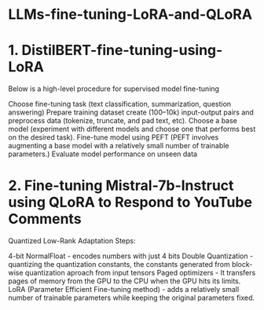 # LLMs-fine-tuning-LoRA-and-QLoRA

# 1. DistilBERT-fine-tuning-using-LoRA
Below is a high-level procedure for supervised model fine-tuning

Choose fine-tuning task (text classification, summarization, question answering)
Prepare training dataset create (100–10k) input-output pairs and preprocess data (tokenize, truncate, and pad text, etc).
Choose a base model (experiment with different models and choose one that performs best on the desired task).
Fine-tune model using PEFT (PEFT involves augmenting a base model with a relatively small number of trainable parameters.)
Evaluate model performance on unseen data

# 2. Fine-tuning Mistral-7b-Instruct using QLoRA to Respond to YouTube Comments
Quantized Low-Rank Adaptation Steps:

4-bit NormalFloat - encodes numbers with just 4 bits
Double Quantization - quantizing the quantization constants, the constants generated from block-wise quantization aproach from input tensors
Paged optimizers - It transfers pages of memory from the GPU to the CPU when the GPU hits its limits.
LoRA (Parameter Efficient Fine-tuning method) - adds a relatively small number of trainable parameters while keeping the original parameters fixed.
